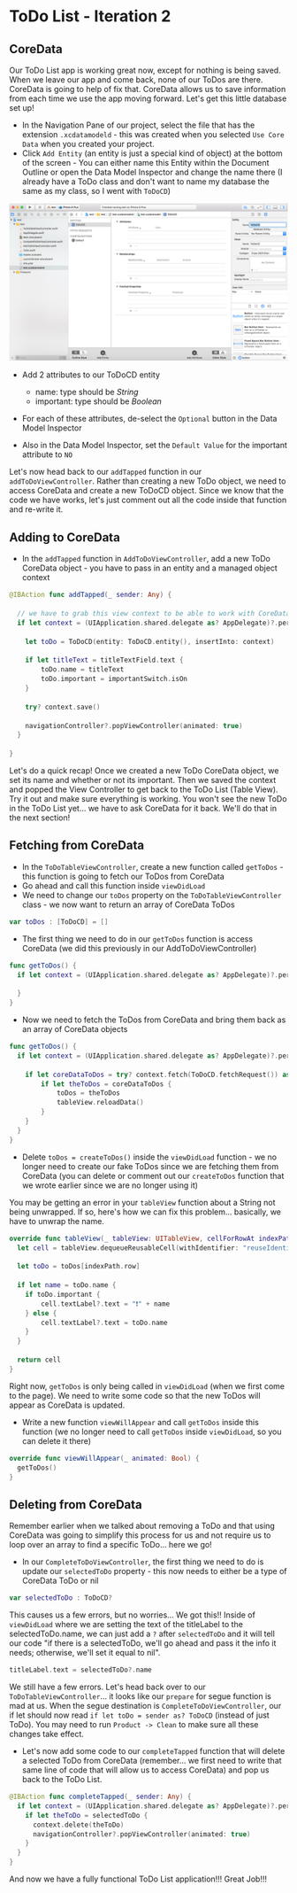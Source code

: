 # ToDo List - Iteration 2

## CoreData

Our ToDo List app is working great now, except for nothing is being saved. When we leave our app and come back, none of our ToDos are there. CoreData is going to help of fix that. CoreData allows us to save information from each time we use the app moving forward. Let's get this little database set up!

* In the Navigation Pane of our project, select the file that has the extension `.xcdatamodeld` - this was created when you selected `Use Core Data` when you created your project.
* Click `Add Entity` (an entity is just a special kind of object) at the bottom of the screen - You can either name this Entity within the Document Outline or open the Data Model Inspector and change the name there (I already have a ToDo class and don't want to name my database the same as my class, so I went with `ToDoCD`)

![inline](./assets/addEntity.png)

* Add 2 attributes to our ToDoCD entity
  - name: type should be *String*
  - important: type should be *Boolean*

* For each of these attributes, de-select the `Optional` button in the Data Model Inspector
* Also in the Data Model Inspector, set the `Default Value` for the important attribute to `NO`

Let's now head back to our `addTapped` function in our `addToDoViewController`. Rather than creating a new ToDo object, we need to access CoreData and create a new ToDoCD object. Since we know that the code we have works, let's just comment out all the code inside that function and re-write it. 

## Adding to CoreData

* In the `addTapped` function in `AddToDoViewController`, add a new ToDo CoreData object - you have to pass in an entity and a managed object context

```swift
@IBAction func addTapped(_ sender: Any) {
        
  // we have to grab this view context to be able to work with CoreData
  if let context = (UIApplication.shared.delegate as? AppDelegate)?.persistentContainer.viewContext {
      
    let toDo = ToDoCD(entity: ToDoCD.entity(), insertInto: context)
    
    if let titleText = titleTextField.text {
        toDo.name = titleText
        toDo.important = importantSwitch.isOn
    }
    
    try? context.save()
    
    navigationController?.popViewController(animated: true)
  }

}
```

Let's do a quick recap! Once we created a new ToDo CoreData object, we set its name and whether or not its important. Then we saved the context and popped the View Controller to get back to the ToDo List (Table View). Try it out and make sure everything is working. You won't see the new ToDo in the ToDo List yet... we have to ask CoreData for it back. We'll do that in the next section! 

## Fetching from CoreData

* In the `ToDoTableViewController`, create a new function called `getToDos` - this function is going to fetch our ToDos from CoreData
* Go ahead and call this function inside `viewDidLoad`
* We need to change our `toDos` property on the `ToDoTableViewController` class - we now want to return an array of CoreData ToDos

```swift
var toDos : [ToDoCD] = []
```

* The first thing we need to do in our `getToDos` function 
is access CoreData (we did this previously in our AddToDoViewController)

```swift
func getToDos() {
  if let context = (UIApplication.shared.delegate as? AppDelegate)?.persistentContainer.viewContext {
      
  }
}
```

* Now we need to fetch the ToDos from CoreData and bring them back as an array of CoreData objects

```swift
func getToDos() {
  if let context = (UIApplication.shared.delegate as? AppDelegate)?.persistentContainer.viewContext {
      
    if let coreDataToDos = try? context.fetch(ToDoCD.fetchRequest()) as? [ToDoCD] {
        if let theToDos = coreDataToDos {
            toDos = theToDos
            tableView.reloadData()
        }
    }
  }
}
```

* Delete `toDos = createToDos()` inside the `viewDidLoad` function - we no longer need to create our fake ToDos since we are fetching them from CoreData (you can delete or comment out our `createToDos` function that we wrote earlier since we are no longer using it)

You may be getting an error in your `tableView` function about a String not being unwrapped. If so, here's how we can fix this problem... basically, we have to unwrap the name.

```swift
override func tableView(_ tableView: UITableView, cellForRowAt indexPath: IndexPath) -> UITableViewCell {
  let cell = tableView.dequeueReusableCell(withIdentifier: "reuseIdentifier", for: indexPath)
  
  let toDo = toDos[indexPath.row]
  
  if let name = toDo.name {
    if toDo.important {
        cell.textLabel?.text = "❗️" + name
    } else {
        cell.textLabel?.text = toDo.name
    }
  }
  
  return cell
}
```

Right now, `getToDos` is only being called in `viewDidLoad` (when we first come to the page). We need to write some code so that the new ToDos will appear as CoreData is updated.

* Write a new function `viewWillAppear` and call `getToDos` inside this function (we no longer need to call `getToDos` inside `viewDidLoad`, so you can delete it there)

```swift
override func viewWillAppear(_ animated: Bool) {
  getToDos()
}
```

## Deleting from CoreData

Remember earlier when we talked about removing a ToDo and that using CoreData was going to simplify this process for us and not require us to loop over an array to find a specific ToDo... here we go!

* In our `CompleteToDoViewController`, the first thing we need to do is update our `selectedToDo` property - this now needs to either be a type of CoreData ToDo or nil

```swift
var selectedToDo : ToDoCD?
```

This causes us a few errors, but no worries... We got this!! Inside of `viewDidLoad` where we are setting the text of the titleLabel to the selectedToDo.name, we can just add a `?` after `selectedToDo` and it will tell our code "if there is a selectedToDo, we'll go ahead and pass it the info it needs; otherwise, we'll set it equal to nil".

```swift
titleLabel.text = selectedToDo?.name
```

We still have a few errors. Let's head back over to our `ToDoTableViewController`... it looks like our `prepare` for segue function is mad at us. When the segue destination is `CompleteToDoViewController`, our if let should now read `if let toDo = sender as? ToDoCD` (instead of just ToDo). You may need to run `Product -> Clean` to make sure all these changes take effect.

* Let's now add some code to our `completeTapped` function that will delete a selected ToDo from CoreData (remember... we first need to write that same line of code that will allow us to access CoreData) and pop us back to the ToDo List.

```swift
@IBAction func completeTapped(_ sender: Any) {     
  if let context = (UIApplication.shared.delegate as? AppDelegate)?.persistentContainer.viewContext {
    if let theToDo = selectedToDo {
      context.delete(theToDo)
      navigationController?.popViewController(animated: true)
    }
  }
}
```

And now we have a fully functional ToDo List application!!! Great Job!!!